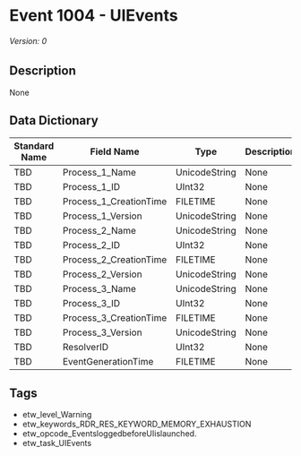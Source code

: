 # Event 1004 - UIEvents
###### Version: 0

## Description
None

## Data Dictionary
|Standard Name|Field Name|Type|Description|Sample Value|
|---|---|---|---|---|
|TBD|Process_1_Name|UnicodeString|None|`None`|
|TBD|Process_1_ID|UInt32|None|`None`|
|TBD|Process_1_CreationTime|FILETIME|None|`None`|
|TBD|Process_1_Version|UnicodeString|None|`None`|
|TBD|Process_2_Name|UnicodeString|None|`None`|
|TBD|Process_2_ID|UInt32|None|`None`|
|TBD|Process_2_CreationTime|FILETIME|None|`None`|
|TBD|Process_2_Version|UnicodeString|None|`None`|
|TBD|Process_3_Name|UnicodeString|None|`None`|
|TBD|Process_3_ID|UInt32|None|`None`|
|TBD|Process_3_CreationTime|FILETIME|None|`None`|
|TBD|Process_3_Version|UnicodeString|None|`None`|
|TBD|ResolverID|UInt32|None|`None`|
|TBD|EventGenerationTime|FILETIME|None|`None`|

## Tags
* etw_level_Warning
* etw_keywords_RDR_RES_KEYWORD_MEMORY_EXHAUSTION
* etw_opcode_EventsloggedbeforeUIislaunched.
* etw_task_UIEvents